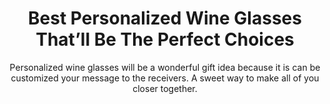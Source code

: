 ---
layout: post
title: Best Personalized Wine Glasses That’ll Be The Perfect Choices
subtitle: Personalized wine glasses will be a wonderful gift idea because it is can be customized your message to the receivers. A sweet way to make all of you closer together.
header-img: "img/post/2023/09/copied/medium_personalized_wine_glasses_4e1a32b7db.jpg"
header-style: text
permalink: "/personalized-wine-glasses/"
catalog: true
tags:
  - Recipients 
  - Men
---   